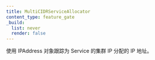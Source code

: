 ```yaml
---
title: MultiCIDRServiceAllocator
content_type: feature_gate
_build:
  list: never
  render: false
---
```


<!--
Track IP address allocations for Service cluster IPs using IPAddress objects.
-->
使用 IPAddress 对象跟踪为 Service 的集群 IP 分配的 IP 地址。
